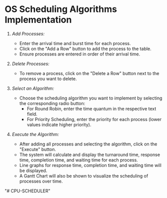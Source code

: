 # OS Scheduling Algorithms Implementation

1. *Add Processes:*
   - Enter the arrival time and burst time for each process.
   - Click on the "Add a Row" button to add the process to the table.
   - Ensure processes are entered in order of their arrival time.

2. *Delete Processes:*
   - To remove a process, click on the "Delete a Row" button next to the process you want to delete.

3. *Select an Algorithm:*
   - Choose the scheduling algorithm you want to implement by selecting the corresponding radio button:
     - For Round Robin, enter the time quantum in the respective text field.
     - For Priority Scheduling, enter the priority for each process (lower values indicate higher priority).

4. *Execute the Algorithm:*
   - After adding all processes and selecting the algorithm, click on the "Execute" button.
   - The system will calculate and display the turnaround time, response time, completion time, and waiting time for each process.
   - Line graphs for response time, completion time, and waiting time will be displayed.
   - A Gantt Chart will also be shown to visualize the scheduling of processes over time.

"# CPU-SCHEDULER" 
